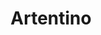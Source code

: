 ---
title: "Artentino"
url: /ciudad-autonoma-de-buenos-aires/artentino-avenida-callao/
shop: Allgemein
---
